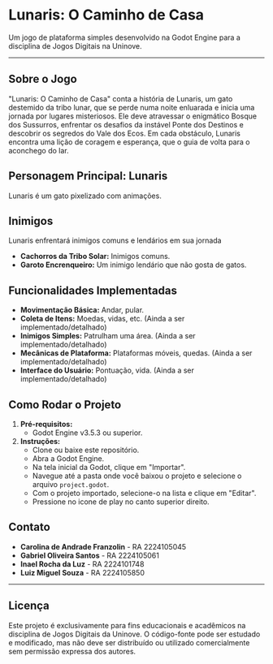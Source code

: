 # Lunaris: O Caminho de Casa

Um jogo de plataforma simples desenvolvido na Godot Engine para a disciplina de Jogos Digitais na Uninove.

---

## Sobre o Jogo

"Lunaris: O Caminho de Casa" conta a história de Lunaris, um gato destemido da tribo lunar, que se perde numa noite enluarada e inicia uma jornada por lugares misteriosos. Ele deve atravessar o enigmático Bosque dos Sussurros, enfrentar os desafios da instável Ponte dos Destinos e descobrir os segredos do Vale dos Ecos. Em cada obstáculo, Lunaris encontra uma lição de coragem e esperança, que o guia de volta para o aconchego do lar.

## Personagem Principal: Lunaris

Lunaris é um gato pixelizado com animações.

## Inimigos

Lunaris enfrentará inimigos comuns e lendários em sua jornada
* **Cachorros da Tribo Solar:** Inimigos comuns.
* **Garoto Encrenqueiro:** Um inimigo lendário que não gosta de gatos.

## Funcionalidades Implementadas

* **Movimentação Básica:** Andar, pular.
* **Coleta de Itens:** Moedas, vidas, etc. (Ainda a ser implementado/detalhado)
* **Inimigos Simples:** Patrulham uma área. (Ainda a ser implementado/detalhado)
* **Mecânicas de Plataforma:** Plataformas móveis, quedas. (Ainda a ser implementado/detalhado)
* **Interface do Usuário:** Pontuação, vida. (Ainda a ser implementado/detalhado)

## Como Rodar o Projeto

1.  **Pré-requisitos:**
    * Godot Engine v3.5.3 ou superior.
2.  **Instruções:**
    * Clone ou baixe este repositório.
    * Abra a Godot Engine.
    * Na tela inicial da Godot, clique em "Importar".
    * Navegue até a pasta onde você baixou o projeto e selecione o arquivo `project.godot`.
    * Com o projeto importado, selecione-o na lista e clique em "Editar".
    * Pressione no icone de play no canto superior direito.

## Contato

* **Carolina de Andrade Franzolin** - RA 2224105045 
* **Gabriel Oliveira Santos** - RA 2224105061
* **Inael Rocha da Luz** - RA 2224101748 
* **Luiz Miguel Souza** - RA 2224105850 

---

## Licença

Este projeto é exclusivamente para fins educacionais e acadêmicos na disciplina de Jogos Digitais da Uninove. O código-fonte pode ser estudado e modificado, mas não deve ser distribuído ou utilizado comercialmente sem permissão expressa dos autores.

